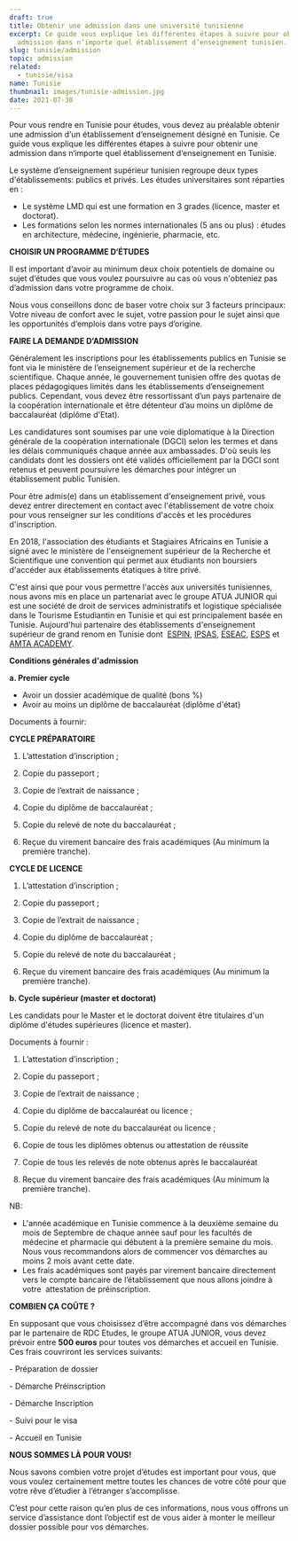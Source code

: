 ```yaml
---
draft: true
title: Obtenir une admission dans une université tunisienne
excerpt: Ce guide vous explique les différentes étapes à suivre pour obtenir une
  admission dans n’importe quel établissement d’enseignement tunisien.
slug: tunisie/admission
topic: admission
related:
  - tunisie/visa
name: Tunisie
thumbnail: images/tunisie-admission.jpg
date: 2021-07-30
---
```

Pour vous rendre en Tunisie pour études, vous devez au préalable obtenir une admission d‘un établissement d‘enseignement désigné en Tunisie. Ce guide vous explique les différentes étapes à suivre pour obtenir une admission dans n‘importe quel établissement d‘enseignement en Tunisie.

Le système d’enseignement supérieur tunisien regroupe deux types d'établissements: publics et privés. Les études universitaires sont réparties en :

* Le système LMD qui est une formation en 3 grades (licence, master et doctorat).
* Les formations selon les normes internationales (5 ans ou plus) : études en architecture, médecine, ingénierie, pharmacie, etc.

**CHOISIR UN PROGRAMME D‘ÉTUDES**

Il est important d‘avoir au minimum deux choix potentiels de domaine ou sujet d‘études que vous voulez poursuivre au cas où vous n'obteniez pas d’admission dans votre programme de choix.

Nous vous conseillons donc de baser votre choix sur 3 facteurs principaux: Votre niveau de confort avec le sujet, votre passion pour le sujet ainsi que les opportunités d‘emplois dans votre pays d’origine.

**FAIRE LA DEMANDE D‘ADMISSION**

Généralement les inscriptions pour les établissements publics en Tunisie se font via le ministère de l’enseignement supérieur et de la recherche scientifique. Chaque année, le gouvernement tunisien offre des quotas de places pédagogiques limités dans les établissements d’enseignement publics. Cependant, vous devez être ressortissant d’un pays partenaire de la coopération internationale et être détenteur d’au moins un diplôme de baccalauréat (diplôme d'Etat).

Les candidatures sont soumises par une voie diplomatique à la Direction générale de la coopération internationale (DGCI) selon les termes et dans les délais communiqués chaque année aux ambassades. D'où seuls les candidats dont les dossiers ont été validés officiellement par la DGCI sont retenus et peuvent poursuivre les démarches pour intégrer un établissement public Tunisien.

Pour être admis(e) dans un établissement d'enseignement privé, vous devez entrer directement en contact avec l'établissement de votre choix pour vous renseigner sur les conditions d'accès et les procédures d'inscription.

En 2018, l'association des étudiants et Stagiaires Africains en Tunisie a signé avec le ministère de l'enseignement supérieur de la Recherche et Scientifique une convention qui permet aux étudiants non boursiers d'accéder aux établissements étatiques à titre privé. 

C'est ainsi que pour vous permettre l'accès aux universités tunisiennes, nous avons mis en place un partenariat avec le groupe ATUA JUNIOR qui est une société de droit de services administratifs et logistique spécialisée dans le Tourisme Estudiantin en Tunisie et qui est principalement basée en Tunisie. Aujourd'hui partenaire des établissements d'enseignement supérieur de grand renom en Tunisie dont  [ESPIN](https://www.espin.ens.tn/), [IPSAS](https://ipsas-ens.net/), [ESEAC](http://www.eseac.ens.tn/), [ESPS](https://www.esps.tn/etudier-en-tunisie/) et [AMTA ACADEMY](https://amta.academy/).

**Conditions générales d'admission**

**a. Premier cycle** 

* Avoir un dossier académique de qualité (bons %)
* Avoir au moins un diplôme de baccalauréat (diplôme d'état)

Documents à fournir:

**CYCLE PRÉPARATOIRE** 

1. L’attestation d’inscription ; 

2. Copie du passeport ; 

3. Copie de l’extrait de naissance ; 

4. Copie du diplôme de baccalauréat ; 

5. Copie du relevé de note du baccalauréat ; 

6. Reçue du virement bancaire des frais académiques (Au minimum la  première tranche). 

**CYCLE DE LICENCE** 

1. L’attestation d’inscription ; 

2. Copie du passeport ; 

3. Copie de l’extrait de naissance ; 

4. Copie du diplôme de baccalauréat ; 

5. Copie du relevé de note du baccalauréat ; 

6. Reçue du virement bancaire des frais académiques (Au minimum la  première tranche). 

**b. Cycle supérieur (master et doctorat)** 

Les candidats pour le Master et le doctorat doivent être titulaires d'un diplôme d'études supérieures (licence et master).

Documents à fournir :

1. L’attestation d’inscription ; 

2. Copie du passeport ; 

3. Copie de l’extrait de naissance ; 

4. Copie du diplôme de baccalauréat ou licence ; 

5. Copie du relevé de note du baccalauréat ou licence ; 

6. Copie de tous les diplômes obtenus ou attestation de réussite

7. Copie de tous les relevés de note obtenus après le baccalauréat 

8. Reçue du virement bancaire des frais académiques (Au minimum la  première tranche).

NB: 

* L'année académique en Tunisie commence à la deuxième semaine du mois de Septembre de chaque année sauf pour les facultés de médecine et pharmacie qui débutent à la première semaine du mois. Nous vous recommandons alors de commencer vos démarches au moins 2 mois avant cette date.
* Les frais académiques sont payés par virement bancaire directement  vers le compte bancaire de l’établissement que nous allons joindre à votre  attestation de préinscription. 

**COMBIEN ÇA COÛTE ?**

En supposant que vous choisissez d’être accompagné dans vos démarches par le partenaire de RDC Etudes, le groupe ATUA JUNIOR, vous devez prévoir entre **500 euros** pour toutes vos démarches et accueil en Tunisie. Ces frais couvriront les services suivants:

\- Préparation de dossier  

\- Démarche Préinscription  

\- Démarche Inscription  

\- Suivi pour le visa  

\- Accueil en Tunisie 

**NOUS SOMMES LÀ POUR VOUS!**

Nous savons combien votre projet d’études est important pour vous, que vous voulez certainement mettre toutes les chances de votre côté pour que votre rêve d’étudier à l’étranger s’accomplisse.

C’est pour cette raison qu’en plus de ces informations, nous vous offrons un service d’assistance dont l’objectif est de vous aider à monter le meilleur dossier possible pour vos démarches.
